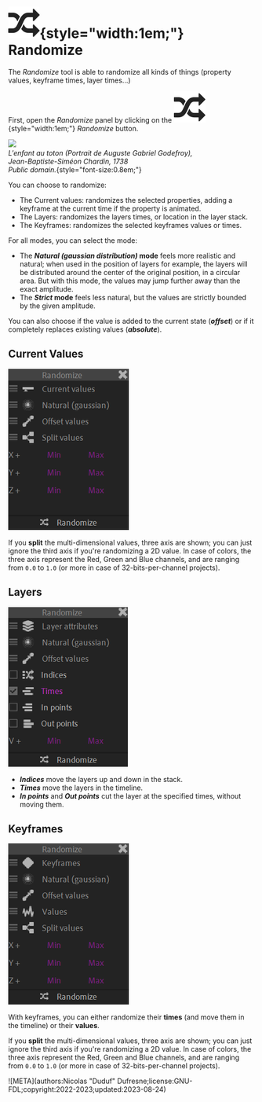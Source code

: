 # ![](../../../img/duik/icons/randomize.svg){style="width:1em;"} Randomize

The *Randomize* tool is able to randomize all kinds of things (property values, keyframe times, layer times…)

First, open the *Randomize* panel by clicking on the ![](../../../img/duik/icons/randomize.svg){style="width:1em;"} *Randomize* button.

![](../../../img/illustration/Jean_Siméon_Chardin_-_A_Child_with_a_Teetotum_-_WGA04755.jpg)  
*L'enfant au toton (Portrait de Auguste Gabriel Godefroy),  
Jean-Baptiste-Siméon Chardin, 1738  
Public domain.*{style="font-size:0.8em;"}

You can choose to randomize:

- The Current values: randomizes the selected properties, adding a keyframe at the current time if the property is animated.
- The Layers: randomizes the layers times, or location in the layer stack.
- The Keyframes: randomizes the selected keyframes values or times.

For all modes, you can select the mode:

- The ***Natural (gaussian distribution)* mode** feels more realistic and natural; when used in the position of layers for example, the layers will be distributed around the center of the original position, in a circular area. But with this mode, the values may jump further away than the exact amplitude.  
- The ***Strict* mode** feels less natural, but the values are strictly bounded by the given amplitude.

You can also choose if the value is added to the current state (***offset***) or if it completely replaces existing values (***absolute***).

## Current Values

![](../../../img/duik/automation/randomize-currentvalues.png)

If you **split** the multi-dimensional values, three axis are shown; you can just ignore the third axis if you're randomizing a 2D value. In case of colors, the three axis represent the Red, Green and Blue channels, and are ranging from `0.0` to `1.0` (or more in case of 32-bits-per-channel projects).

## Layers

![](../../../img/duik/automation/randomize-layer.png)

- ***Indices*** move the layers up and down in the stack.
- ***Times*** move the layers in the timeline.
- ***In points*** and ***Out points*** cut the layer at the specified times, without moving them.

## Keyframes

![](../../../img/duik/automation/radomize-keyframes.png)

With keyframes, you can either randomize their **times** (and move them in the timeline) or their **values**.

If you **split** the multi-dimensional values, three axis are shown; you can just ignore the third axis if you're randomizing a 2D value. In case of colors, the three axis represent the Red, Green and Blue channels, and are ranging from `0.0` to `1.0` (or more in case of 32-bits-per-channel projects).


![META](authors:Nicolas "Duduf" Dufresne;license:GNU-FDL;copyright:2022-2023;updated:2023-08-24)
